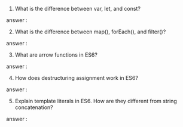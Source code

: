 1. What is the difference between var, let, and const?

answer :

2. What is the difference between map(), forEach(), and filter()?

answer :

3. What are arrow functions in ES6?

answer :

4. How does destructuring assignment work in ES6?

answer :

5. Explain template literals in ES6. How are they different from string concatenation?

answer :
